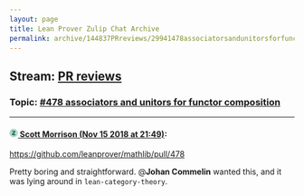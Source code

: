 ```yaml
---
layout: page
title: Lean Prover Zulip Chat Archive 
permalink: archive/144837PRreviews/29941478associatorsandunitorsforfunctorcomposition.html
---
```


## Stream: [PR reviews](index.html)
### Topic: [#478 associators and unitors for functor composition](29941478associatorsandunitorsforfunctorcomposition.html)

---

#### [![Click to go to Zulip](../../assets/img/zulip2.png) Scott Morrison (Nov 15 2018 at 21:49)](https://leanprover.zulipchat.com/#narrow/stream/144837-PR%20reviews/topic/%23478%20associators%20and%20unitors%20for%20functor%20composition/near/147772304):
https://github.com/leanprover/mathlib/pull/478

Pretty boring and straightforward. @**Johan Commelin** wanted this, and it was lying around in `lean-category-theory`.

